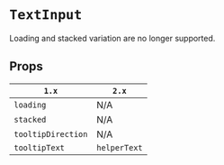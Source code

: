 # `TextInput`

Loading and stacked variation are no longer supported.

## Props

| `1.x`              | `2.x`        |
| ------------------ | ------------ |
| `loading`          | N/A          |
| `stacked`          | N/A          |
| `tooltipDirection` | N/A          |
| `tooltipText`      | `helperText` |
